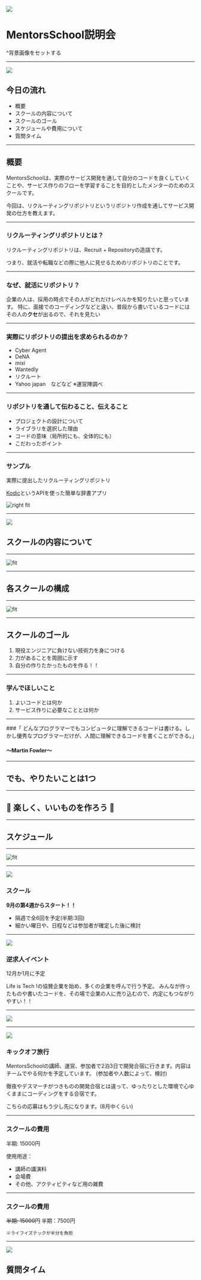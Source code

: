 
![](background.jpg)

# MentorsSchool説明会

^背景画像をセットする

---

![](background.jpg)

## 今日の流れ

- 概要
- スクールの内容について
- スクールのゴール
- スケジュールや費用について
- 質問タイム

---

## 概要

MentorsSchoolは、実際のサービス開発を通して自分のコードを良くしていくことや、サービス作りのフローを学習することを目的としたメンターのためのスクールです。

今回は、リクルーティングリポジトリというリポジトリ作成を通してサービス開発の仕方を教えます。

---

### リクルーティングリポジトリとは？

リクルーティングリポジトリは、Recruit + Repositoryの造語です。

つまり、就活や転職などの際に他人に見せるためのリポジトリのことです。

---

### なぜ、就活にリポジトリ？

企業の人は、採用の時点でその人がどれだけレベルかを知りたいと思っています。
特に、面接でのコーディングなどと違い、普段から書いているコードにはその人の**クセ**が出るので、それを見たい

---

### 実際にリポジトリの提出を求められるのか？

- Cyber Agent
- DeNA
- mixi
- Wantedly
- リクルート
- Yahoo japan　などなど
※運営陣調べ

---

### リポジトリを通して伝わること、伝えること

- プロジェクトの設計について
- ライブラリを選択した理由
- コードの意味（局所的にも、全体的にも）
- こだわったポイント

---

### サンプル

実際に提出したリクルーティングリポジトリ

[Kodic](https://github.com/Reyurnible/kodic)というAPIを使った簡単な辞書アプリ

![right fit](sample2.png)

---

![](background.jpg)

## スクールの内容について

---

![fit](contents.jpeg)

---

## 各スクールの構成

---

![fit](structure.png)

---

## スクールのゴール

1. 現役エンジニアに負けない技術力を身につける
2. 力があることを周囲に示す
3. 自分の作りたかったものを作る！！

---

### 学んでほしいこと

1. よいコードとは何か
2. サービス作りに必要なこととは何か

---

###「 どんなプログラマーでもコンピュータに理解できるコードは書ける。しかし優秀なプログラマーだけが、人間に理解できるコードを書くことができる。」

#### ～Martin Fowler～

----

## でも、やりたいことは1つ

---

## :beer: 楽しく、いいものを作ろう :beer:

---

## スケジュール

---

![fit](schedules.jpeg)

---

![](school.jpg)

### スクール

**9月の第4週からスタート！！**

- 隔週で全6回を予定(半期:3回)
- 細かい曜日や、日程などは参加者が確定した後に検討

---

![](event.jpg)

### 逆求人イベント

12月か1月に予定

Life is Tech !の協賛企業を始め、多くの企業を呼んで行う予定。
みんなが作ったものや書いたコードを、その場で企業の人に売り込むので、内定にもつながりやすい！！

---

![](./codingtrip.png)

---

![](./codingtrip_back.png)

### キックオフ旅行
MentorsSchoolの講師、運営、参加者で2泊3日で開発合宿に行きます。内容はチームでやる何かを予定しています。
(参加者や人数によって、検討)

徹夜やデスマーチがつきものの開発合宿とは違って、ゆったりとした環境で心ゆくままにコーディングをする合宿です。

こちらの応募はもう少し先になります。(8月中くらい)

---

### スクールの費用

半期: 15000円

使用用途：

- 講師の講演料
- 会場費
- その他、アクティビティなど用の雑費

---

### スクールの費用

~~半期: 15000円~~
半期：7500円

```
※ライフイズテックが半分を負担
```

---

![](background.jpg)

## 質問タイム
